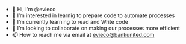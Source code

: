 - 👋 Hi, I’m @evieco
- 👀 I’m interested in learnig to prepare code to automate processes
- 🌱 I’m currently learning to read and Write code
- 💞️ I’m looking to collaborate on making our processes more efficient
- 📫 How to reach me via email at evieco@bankunited.com

<!---
evieco/evieco is a ✨ special ✨ repository because its `README.md` (this file) appears on your GitHub profile.
You can click the Preview link to take a look at your changes.
--->
